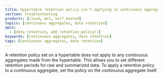 ```yaml
---
title: Hypertable retention policy isn't applying to continuous aggregates
section: troubleshooting
products: [cloud, mst, self_hosted]
topics: [continuous aggregates, data retention]
apis:
  - [data retention, add_retention_policy()]
keywords: [continuous aggregates, data retention]
tags: [continuous aggregates, data retention]
---
```


<!---
* Use this format for writing troubleshooting sections:
 - Cause: What causes the problem?
 - Consequence: What does the user see when they hit this problem?
 - Fix/Workaround: What can the user do to fix or work around the problem? Provide a "Resolving" Procedure if required.
 - Result: When the user applies the fix, what is the result when the same action is applied?
* Copy this comment at the top of every troubleshooting page
-->

A retention policy set on a hypertable does not apply to any continuous
aggregates made from the hypertable. This allows you to set different retention
periods for raw and summarized data. To apply a retention policy to a continuous
aggregate, set the policy on the continuous aggregate itself.

